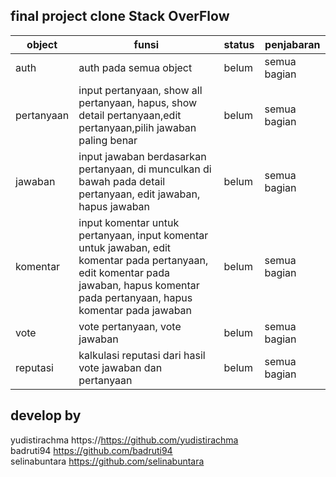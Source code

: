 ## final project clone Stack OverFlow

| object     | funsi                                                                                                                                                                                 | status | penjabaran   |
| ---------- | ------------------------------------------------------------------------------------------------------------------------------------------------------------------------------------- | ------ | ------------ |
| auth       | auth pada semua object                                                                                                                                                                | belum  | semua bagian |
| pertanyaan | input pertanyaan, show all pertanyaan, hapus, show detail pertanyaan,edit pertanyaan,pilih jawaban paling benar                                                                       | belum  | semua bagian |
| jawaban    | input jawaban berdasarkan pertanyaan, di munculkan di bawah pada detail pertanyaan, edit jawaban, hapus jawaban                                                                       | belum  | semua bagian |
| komentar   | input komentar untuk pertanyaan, input komentar untuk jawaban, edit komentar pada pertanyaan, edit komentar pada jawaban, hapus komentar pada pertanyaan, hapus komentar pada jawaban | belum  | semua bagian |
| vote       | vote pertanyaan, vote jawaban                                                                                                                                                         | belum  | semua bagian |
| reputasi   | kalkulasi reputasi dari hasil vote jawaban dan pertanyaan                                                                                                                             | belum  | semua bagian |

## develop by

yudistirachma https://https://github.com/yudistirachma <br>
badruti94 https://github.com/badruti94 <br>
selinabuntara https://github.com/selinabuntara <br>

